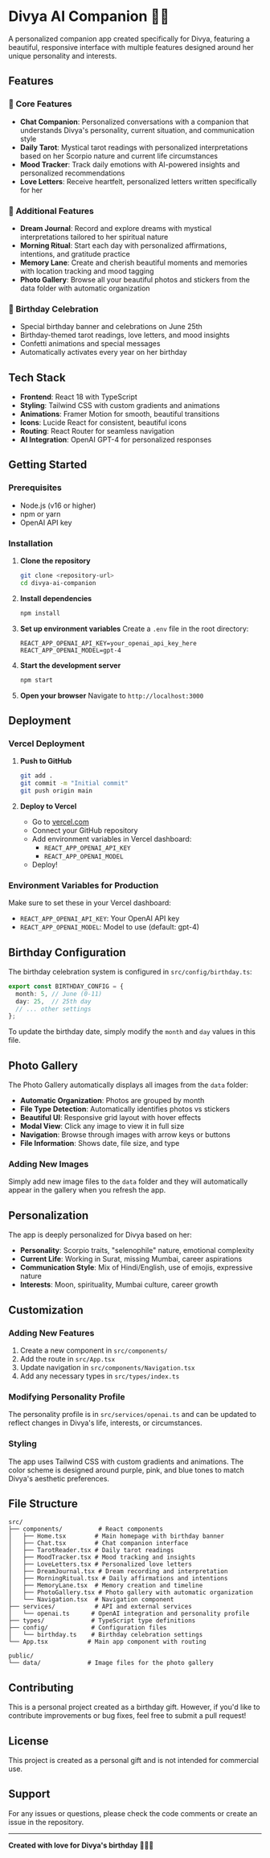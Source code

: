 # Divya AI Companion 🌙✨

A personalized companion app created specifically for Divya, featuring a beautiful, responsive interface with multiple features designed around her unique personality and interests.

## Features

### 🌟 Core Features
- **Chat Companion**: Personalized conversations with a companion that understands Divya's personality, current situation, and communication style
- **Daily Tarot**: Mystical tarot readings with personalized interpretations based on her Scorpio nature and current life circumstances
- **Mood Tracker**: Track daily emotions with AI-powered insights and personalized recommendations
- **Love Letters**: Receive heartfelt, personalized letters written specifically for her

### 🌙 Additional Features
- **Dream Journal**: Record and explore dreams with mystical interpretations tailored to her spiritual nature
- **Morning Ritual**: Start each day with personalized affirmations, intentions, and gratitude practice
- **Memory Lane**: Create and cherish beautiful moments and memories with location tracking and mood tagging
- **Photo Gallery**: Browse all your beautiful photos and stickers from the data folder with automatic organization

### 🎉 Birthday Celebration
- Special birthday banner and celebrations on June 25th
- Birthday-themed tarot readings, love letters, and mood insights
- Confetti animations and special messages
- Automatically activates every year on her birthday

## Tech Stack

- **Frontend**: React 18 with TypeScript
- **Styling**: Tailwind CSS with custom gradients and animations
- **Animations**: Framer Motion for smooth, beautiful transitions
- **Icons**: Lucide React for consistent, beautiful icons
- **Routing**: React Router for seamless navigation
- **AI Integration**: OpenAI GPT-4 for personalized responses

## Getting Started

### Prerequisites
- Node.js (v16 or higher)
- npm or yarn
- OpenAI API key

### Installation

1. **Clone the repository**
   ```bash
   git clone <repository-url>
   cd divya-ai-companion
   ```

2. **Install dependencies**
   ```bash
   npm install
   ```

3. **Set up environment variables**
   Create a `.env` file in the root directory:
   ```env
   REACT_APP_OPENAI_API_KEY=your_openai_api_key_here
   REACT_APP_OPENAI_MODEL=gpt-4
   ```

4. **Start the development server**
   ```bash
   npm start
   ```

5. **Open your browser**
   Navigate to `http://localhost:3000`

## Deployment

### Vercel Deployment

1. **Push to GitHub**
   ```bash
   git add .
   git commit -m "Initial commit"
   git push origin main
   ```

2. **Deploy to Vercel**
   - Go to [vercel.com](https://vercel.com)
   - Connect your GitHub repository
   - Add environment variables in Vercel dashboard:
     - `REACT_APP_OPENAI_API_KEY`
     - `REACT_APP_OPENAI_MODEL`
   - Deploy!

### Environment Variables for Production

Make sure to set these in your Vercel dashboard:
- `REACT_APP_OPENAI_API_KEY`: Your OpenAI API key
- `REACT_APP_OPENAI_MODEL`: Model to use (default: gpt-4)

## Birthday Configuration

The birthday celebration system is configured in `src/config/birthday.ts`:

```typescript
export const BIRTHDAY_CONFIG = {
  month: 5, // June (0-11)
  day: 25,  // 25th day
  // ... other settings
};
```

To update the birthday date, simply modify the `month` and `day` values in this file.

## Photo Gallery

The Photo Gallery automatically displays all images from the `data` folder:
- **Automatic Organization**: Photos are grouped by month
- **File Type Detection**: Automatically identifies photos vs stickers
- **Beautiful UI**: Responsive grid layout with hover effects
- **Modal View**: Click any image to view it in full size
- **Navigation**: Browse through images with arrow keys or buttons
- **File Information**: Shows date, file size, and type

### Adding New Images
Simply add new image files to the `data` folder and they will automatically appear in the gallery when you refresh the app.

## Personalization

The app is deeply personalized for Divya based on her:
- **Personality**: Scorpio traits, "selenophile" nature, emotional complexity
- **Current Life**: Working in Surat, missing Mumbai, career aspirations
- **Communication Style**: Mix of Hindi/English, use of emojis, expressive nature
- **Interests**: Moon, spirituality, Mumbai culture, career growth

## Customization

### Adding New Features
1. Create a new component in `src/components/`
2. Add the route in `src/App.tsx`
3. Update navigation in `src/components/Navigation.tsx`
4. Add any necessary types in `src/types/index.ts`

### Modifying Personality Profile
The personality profile is in `src/services/openai.ts` and can be updated to reflect changes in Divya's life, interests, or circumstances.

### Styling
The app uses Tailwind CSS with custom gradients and animations. The color scheme is designed around purple, pink, and blue tones to match Divya's aesthetic preferences.

## File Structure

```
src/
├── components/          # React components
│   ├── Home.tsx        # Main homepage with birthday banner
│   ├── Chat.tsx        # Chat companion interface
│   ├── TarotReader.tsx # Daily tarot readings
│   ├── MoodTracker.tsx # Mood tracking and insights
│   ├── LoveLetters.tsx # Personalized love letters
│   ├── DreamJournal.tsx # Dream recording and interpretation
│   ├── MorningRitual.tsx # Daily affirmations and intentions
│   ├── MemoryLane.tsx  # Memory creation and timeline
│   ├── PhotoGallery.tsx # Photo gallery with automatic organization
│   └── Navigation.tsx  # Navigation component
├── services/           # API and external services
│   └── openai.ts      # OpenAI integration and personality profile
├── types/             # TypeScript type definitions
├── config/            # Configuration files
│   └── birthday.ts    # Birthday celebration settings
└── App.tsx           # Main app component with routing

public/
└── data/             # Image files for the photo gallery
```

## Contributing

This is a personal project created as a birthday gift. However, if you'd like to contribute improvements or bug fixes, feel free to submit a pull request!

## License

This project is created as a personal gift and is not intended for commercial use.

## Support

For any issues or questions, please check the code comments or create an issue in the repository.

---

**Created with love for Divya's birthday** 🌙💜✨
